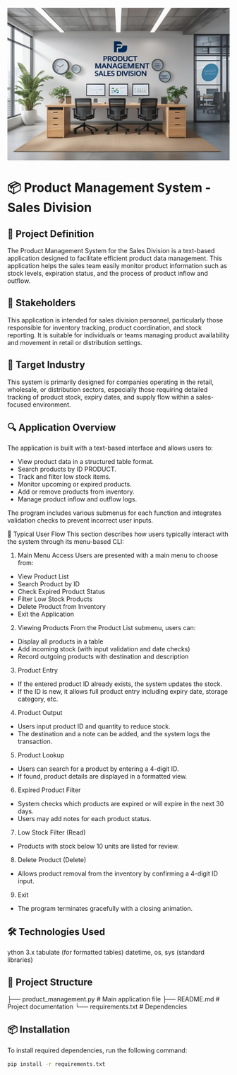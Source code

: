 !["Sales Division Product Management System Banner"](banner.github.jpeg)



# 📦 Product Management System - Sales Division


## 🧾 Project Definition
The Product Management System for the Sales Division is a text-based application designed to facilitate efficient product data management. This application helps the sales team easily monitor product information such as stock levels, expiration status, and the process of product inflow and outflow.

## 👥 Stakeholders
This application is intended for sales division personnel, particularly those responsible for inventory tracking, product coordination, and stock reporting. It is suitable for individuals or teams managing product availability and movement in retail or distribution settings.

## 🏢 Target Industry
This system is primarily designed for companies operating in the retail, wholesale, or distribution sectors, especially those requiring detailed tracking of product stock, expiry dates, and supply flow within a sales-focused environment.

## 🔍 Application Overview
The application is built with a text-based interface and allows users to:

- View product data in a structured table format.
- Search products by ID PRODUCT.
- Track and filter low stock items.
- Monitor upcoming or expired products.
- Add or remove products from inventory.
- Manage product inflow and outflow logs.

The program includes various submenus for each function and integrates validation checks to prevent incorrect user inputs.

🔄 Typical User Flow
This section describes how users typically interact with the system through its menu-based CLI:

1. Main Menu Access
Users are presented with a main menu to choose from:
- View Product List
- Search Product by ID
- Check Expired Product Status
- Filter Low Stock Products
- Delete Product from Inventory
- Exit the Application
2. Viewing Products
From the Product List submenu, users can:
- Display all products in a table
- Add incoming stock (with input validation and date checks)
- Record outgoing products with destination and description
3. Product Entry 
- If the entered product ID already exists, the system updates the stock.
- If the ID is new, it allows full product entry including expiry date, storage category, etc.
4. Product Output 
- Users input product ID and quantity to reduce stock.
- The destination and a note can be added, and the system logs the transaction.
5. Product Lookup 
- Users can search for a product by entering a 4-digit ID.
- If found, product details are displayed in a formatted view.
6. Expired Product Filter
- System checks which products are expired or will expire in the next 30 days.
- Users may add notes for each product status.
7. Low Stock Filter (Read)
- Products with stock below 10 units are listed for review.
8. Delete Product (Delete)
- Allows product removal from the inventory by confirming a 4-digit ID input.
9. Exit
- The program terminates gracefully with a closing animation.

## 🛠️ Technologies Used

ython 3.x
tabulate (for formatted tables)
datetime, os, sys (standard libraries)


## 📂 Project Structure

├── product_management.py      # Main application file
├── README.md                  # Project documentation
└── requirements.txt           # Dependencies

## 📦 Installation

To install required dependencies, run the following command:

```bash
pip install -r requirements.txt





